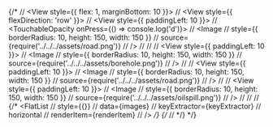            
           
   {/* // <View style={{ flex: 1, marginBottom: 10 }}>
    //     <View style={{ flexDirection: 'row' }}>
    //         <View style={{ paddingLeft: 10 }}>
    //             <TouchableOpacity onPress={() => console.log('d')}>
    //                 <Image
    //                     style={{ borderRadius: 10, height: 150, width: 150 }}
    //                     source={require('../../../assets/road.png')}
    //                 />
    //             </TouchableOpacity>
    //         </View>
    //         <View style={{ paddingLeft: 10 }}>
    //             <Image
    //                 style={{ borderRadius: 10, height: 150, width: 150 }}
    //                 source={require('../../../assets/borehole.png')}
    //             />
    //         </View>
    //         <View style={{ paddingLeft: 10 }}>
    //             <Image
    //                 style={{ borderRadius: 10, height: 150, width: 150 }}
    //                 source={require('../../../assets/road.png')}
    //             />
    //         </View>
    //         <View style={{ paddingLeft: 10 }}>
    //             <Image
    //                 style={{ borderRadius: 10, height: 150, width: 150 }}
    //                 source={require('../../../assets/oilspill.png')}
    //             />
    //         </View>
    //     </View>
    //     {/* <FlatList
    //         style={{}}
    //         data={images}
    //         keyExtractor={keyExtractor}
    //         horizontal
    //         renderItem={renderItem}
    //     /> */}
    {/* // </View> */} */}